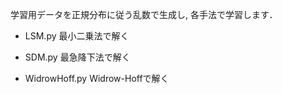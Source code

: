 学習用データを正規分布に従う乱数で生成し,
各手法で学習します．

- LSM.py
	最小二乗法で解く

- SDM.py
	最急降下法で解く

- WidrowHoff.py
	Widrow-Hoffで解く

